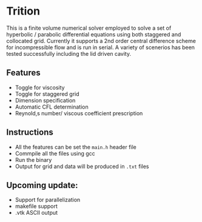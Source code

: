 # Trition

This is a finite volume numerical solver employed to solve a set of hyperbolic / parabolic differential equations using both staggered and collocated grid. Currently it supports a 2nd order central difference scheme for incompressible flow and is run in serial. A variety of scenerios has been tested successfully including the lid driven cavity.

## Features

- Toggle for viscosity
- Toggle for staggered grid
- Dimension specification
- Automatic CFL determination
- Reynold,s number/ viscous coefficient prescription

## Instructions

- All the features can be set the `main.h` header file
- Commpile all the files using gcc
- Run the binary
- Output for grid and data will be produced in `.txt` files

## Upcoming update:

- Support for parallelization
- makefile support
- .vtk ASCII output
